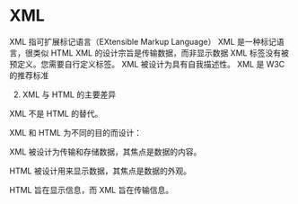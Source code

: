 # XML

XML 指可扩展标记语言（EXtensible Markup Language）
XML 是一种标记语言，很类似 HTML
XML 的设计宗旨是传输数据，而非显示数据
XML 标签没有被预定义。您需要自行定义标签。
XML 被设计为具有自我描述性。
XML 是 W3C 的推荐标准

2. XML 与 HTML 的主要差异

XML 不是 HTML 的替代。

XML 和 HTML 为不同的目的而设计：

XML 被设计为传输和存储数据，其焦点是数据的内容。

HTML 被设计用来显示数据，其焦点是数据的外观。

HTML 旨在显示信息，而 XML 旨在传输信息。
